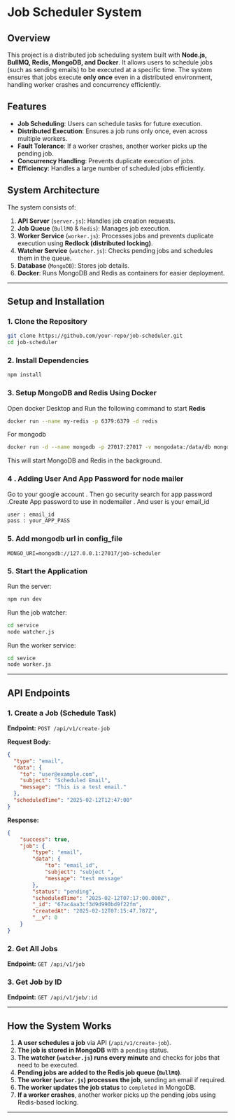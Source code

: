 # Job Scheduler System

## Overview
This project is a distributed job scheduling system built with **Node.js, BullMQ, Redis, MongoDB, and Docker**. It allows users to schedule jobs (such as sending emails) to be executed at a specific time. The system ensures that jobs execute **only once** even in a distributed environment, handling worker crashes and concurrency efficiently.

## Features
- **Job Scheduling**: Users can schedule tasks for future execution.
- **Distributed Execution**: Ensures a job runs only once, even across multiple workers.
- **Fault Tolerance**: If a worker crashes, another worker picks up the pending job.
- **Concurrency Handling**: Prevents duplicate execution of jobs.
- **Efficiency**: Handles a large number of scheduled jobs efficiently.

## System Architecture
The system consists of:
1. **API Server** (`server.js`): Handles job creation requests.
2. **Job Queue** (`BullMQ` & `Redis`): Manages job execution.
3. **Worker Service** (`worker.js`): Processes jobs and prevents duplicate execution using **Redlock (distributed locking)**.
4. **Watcher Service** (`watcher.js`): Checks pending jobs and schedules them in the queue.
5. **Database** (`MongoDB`): Stores job details.
6. **Docker**: Runs MongoDB and Redis as containers for easier deployment.

---

## Setup and Installation
### 1. Clone the Repository
```bash
git clone https://github.com/your-repo/job-scheduler.git
cd job-scheduler
```

### 2. Install Dependencies
```bash
npm install
```

### 3. Setup MongoDB and Redis Using Docker
Open docker Desktop and Run the following command to start  **Redis** 
```bash
docker run --name my-redis -p 6379:6379 -d redis
```
For mongodb 
```bash
docker run -d --name mongodb -p 27017:27017 -v mongodata:/data/db mongo:latest
```
This will start MongoDB and Redis in the background.

### 4 . Adding User And App Password for node mailer 
Go to your google account . Then go security search for app password .Create App password to use in nodemailer . And user is your email_id
```bash
user : email_id
pass : your_APP_PASS
```
### 5. Add mongodb url in config_file
```
MONGO_URI=mongodb://127.0.0.1:27017/job-scheduler

```

### 5. Start the Application
Run the server:
```bash
npm run dev
```
Run the job watcher:
```bash
cd service
node watcher.js
```
Run the worker service:
```bash
cd sevice
node worker.js
```

---

## API Endpoints
### 1. Create a Job (Schedule Task)
**Endpoint:** `POST /api/v1/create-job`

**Request Body:**
```json
{
  "type": "email",
  "data": {
    "to": "user@example.com",
    "subject": "Scheduled Email",
    "message": "This is a test email."
  },
  "scheduledTime": "2025-02-12T12:47:00"
}
```

**Response:**
```json
{
    "success": true,
    "job": {
        "type": "email",
        "data": {
            "to": "email_id",
            "subject": "subject ",
            "message": "test message"
        },
        "status": "pending",
        "scheduledTime": "2025-02-12T07:17:00.000Z",
        "_id": "67ac4aa3cf3d9d990bd9f22fm",
        "createdAt": "2025-02-12T07:15:47.787Z",
        "__v": 0
    }
}
```

### 2. Get All Jobs
**Endpoint:** `GET /api/v1/job`

### 3. Get Job by ID
**Endpoint:** `GET /api/v1/job/:id`

---

## How the System Works
1. **A user schedules a job** via API (`/api/v1/create-job`).
2. **The job is stored in MongoDB** with a `pending` status.
3. **The watcher (`watcher.js`) runs every minute** and checks for jobs that need to be executed.
4. **Pending jobs are added to the Redis job queue (`BullMQ`)**.
5. **The worker (`worker.js`) processes the job**, sending an email if required.
6. **The worker updates the job status** to `completed` in MongoDB.
7. **If a worker crashes**, another worker picks up the pending jobs using Redis-based locking.

---
